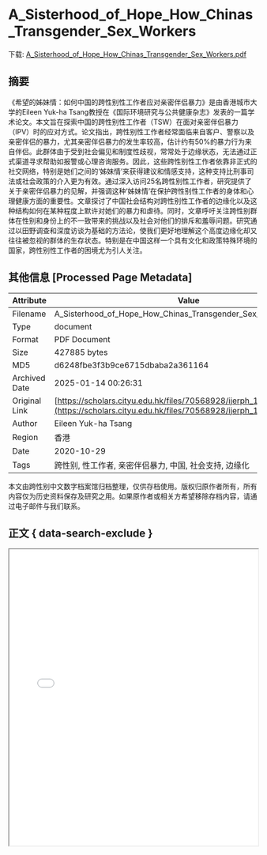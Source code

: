 # A_Sisterhood_of_Hope_How_Chinas_Transgender_Sex_Workers

<!-- tcd_download_link -->
下载: <a href="../A_Sisterhood_of_Hope_How_Chinas_Transgender_Sex_Workers.pdf" download>A_Sisterhood_of_Hope_How_Chinas_Transgender_Sex_Workers.pdf</a>
<!-- tcd_download_link_end -->

## 摘要

<!-- tcd_abstract -->
《希望的姊妹情：如何中国的跨性别性工作者应对亲密伴侣暴力》是由香港城市大学的Eileen Yuk-ha Tsang教授在《国际环境研究与公共健康杂志》发表的一篇学术论文。本文旨在探索中国的跨性别性工作者（TSW）在面对亲密伴侣暴力（IPV）时的应对方式。论文指出，跨性别性工作者经常面临来自客户、警察以及亲密伴侣的暴力，尤其亲密伴侣暴力的发生率较高，估计约有50%的暴力行为来自伴侣。此群体由于受到社会偏见和制度性歧视，常常处于边缘状态，无法通过正式渠道寻求帮助如报警或心理咨询服务。因此，这些跨性别性工作者依靠非正式的社交网络，特别是她们之间的‘姊妹情’来获得建议和情感支持，这种支持比刑事司法或社会政策的介入更为有效。通过深入访问25名跨性别性工作者，研究提供了关于亲密伴侣暴力的见解，并强调这种‘姊妹情’在保护跨性别性工作者的身体和心理健康方面的重要性。文章探讨了中国社会结构对跨性别性工作者的边缘化以及这种结构如何在某种程度上默许对她们的暴力和虐待。同时，文章呼吁关注跨性别群体在性别和身份上的不一致带来的挑战以及社会对他们的排斥和羞辱问题。研究通过以田野调查和深度访谈为基础的方法论，使我们更好地理解这个高度边缘化却又往往被忽视的群体的生存状态。特别是在中国这样一个具有文化和政策特殊环境的国家，跨性别性工作者的困境尤为引人关注。

<!-- tcd_abstract_end -->

## 其他信息 [Processed Page Metadata]

| Attribute       | Value                                  |
|-----------------|----------------------------------------|
| Filename        | A_Sisterhood_of_Hope_How_Chinas_Transgender_Sex_Workers.pdf                             |
| Type            | document                                 |
| Format          | PDF Document                               |
| Size            | 427885 bytes                           |
| MD5             | d6248fbe3f3b9ce6715dbaba2a361164                                  |
| Archived Date   | 2025-01-14 00:26:31                             |
| Original Link   | [https://scholars.cityu.edu.hk/files/70568928/ijerph_17_07959_v3.pdf](https://scholars.cityu.edu.hk/files/70568928/ijerph_17_07959_v3.pdf)                         |
| Author          | Eileen Yuk-ha Tsang                               |
| Region          | 香港                               |
| Date            | 2020-10-29                                 |
| Tags            | 跨性别, 性工作者, 亲密伴侣暴力, 中国, 社会支持, 边缘化                                 |

本文由跨性别中文数字档案馆归档整理，仅供存档使用。版权归原作者所有，所有内容仅为历史资料保存及研究之用。如果原作者或相关方希望移除存档内容，请通过电子邮件与我们联系。

## 正文 { data-search-exclude }

<!-- tcd_main_text -->
<iframe src="../A_Sisterhood_of_Hope_How_Chinas_Transgender_Sex_Workers.pdf" width="100%" height="600px">
    <p>无法显示PDF，请下载查看。</p>
</iframe>
<!-- tcd_main_text_end -->

